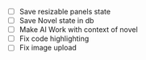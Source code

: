 - [ ] Save resizable panels state
- [ ] Save Novel state in db
- [ ] Make AI Work with context of novel
- [ ] Fix code highlighting
- [ ] Fix image upload